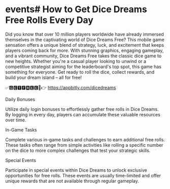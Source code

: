 # events# How to Get Dice Dreams Free Rolls Every Day


Did you know that over 10 million players worldwide have already immersed themselves in the captivating world of Dice Dreams Free? This mobile game sensation offers a unique blend of strategy, luck, and excitement that keeps players coming back for more. With stunning graphics, engaging gameplay, and a vibrant community, Dice Dreams Free takes the classic dice game to new heights. Whether you're a casual player looking to unwind or a competitive strategist aiming for the leaderboard's top spot, this game has something for everyone. Get ready to roll the dice, collect rewards, and build your dream island – all for free!



✅🅶🅴🆃🅵🆁🅴🅴🔴👉 https://appbitly.com/dicedreams




Daily Bonuses

Utilize daily login bonuses to effortlessly gather free rolls in Dice Dreams. By logging in every day, players can accumulate these valuable resources over time.

In-Game Tasks

Complete various in-game tasks and challenges to earn additional free rolls. These tasks often range from simple activities like rolling a specific number on the dice to more complex challenges that test your strategic skills.

Special Events

Participate in special events within Dice Dreams to unlock exclusive opportunities for free rolls. These events are usually time-limited and offer unique rewards that are not available through regular gameplay.
